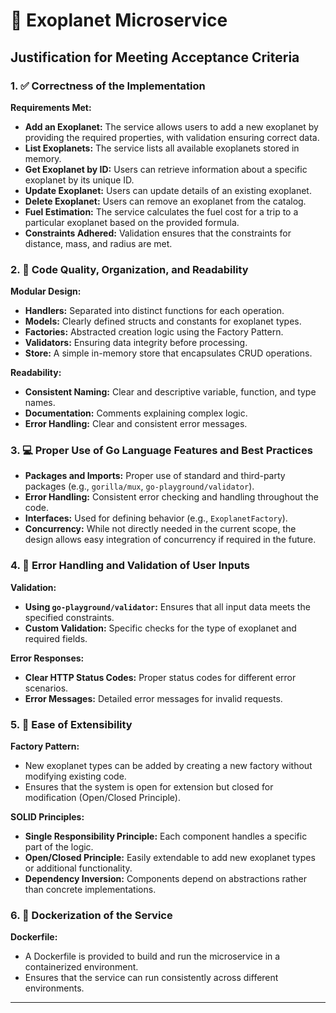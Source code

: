 
# 🌌 Exoplanet Microservice

## Justification for Meeting Acceptance Criteria

### 1. ✅ Correctness of the Implementation

**Requirements Met:**
- **Add an Exoplanet:** The service allows users to add a new exoplanet by providing the required properties, with validation ensuring correct data.
- **List Exoplanets:** The service lists all available exoplanets stored in memory.
- **Get Exoplanet by ID:** Users can retrieve information about a specific exoplanet by its unique ID.
- **Update Exoplanet:** Users can update details of an existing exoplanet.
- **Delete Exoplanet:** Users can remove an exoplanet from the catalog.
- **Fuel Estimation:** The service calculates the fuel cost for a trip to a particular exoplanet based on the provided formula.
- **Constraints Adhered:** Validation ensures that the constraints for distance, mass, and radius are met.

### 2. 🧩 Code Quality, Organization, and Readability

**Modular Design:**
- **Handlers:** Separated into distinct functions for each operation.
- **Models:** Clearly defined structs and constants for exoplanet types.
- **Factories:** Abstracted creation logic using the Factory Pattern.
- **Validators:** Ensuring data integrity before processing.
- **Store:** A simple in-memory store that encapsulates CRUD operations.

**Readability:**
- **Consistent Naming:** Clear and descriptive variable, function, and type names.
- **Documentation:** Comments explaining complex logic.
- **Error Handling:** Clear and consistent error messages.

### 3. 💻 Proper Use of Go Language Features and Best Practices

- **Packages and Imports:** Proper use of standard and third-party packages (e.g., `gorilla/mux`, `go-playground/validator`).
- **Error Handling:** Consistent error checking and handling throughout the code.
- **Interfaces:** Used for defining behavior (e.g., `ExoplanetFactory`).
- **Concurrency:** While not directly needed in the current scope, the design allows easy integration of concurrency if required in the future.

### 4. 🚨 Error Handling and Validation of User Inputs

**Validation:**
- **Using `go-playground/validator`:** Ensures that all input data meets the specified constraints.
- **Custom Validation:** Specific checks for the type of exoplanet and required fields.

**Error Responses:**
- **Clear HTTP Status Codes:** Proper status codes for different error scenarios.
- **Error Messages:** Detailed error messages for invalid requests.

### 5. 🔧 Ease of Extensibility

**Factory Pattern:**
- New exoplanet types can be added by creating a new factory without modifying existing code.
- Ensures that the system is open for extension but closed for modification (Open/Closed Principle).

**SOLID Principles:**
- **Single Responsibility Principle:** Each component handles a specific part of the logic.
- **Open/Closed Principle:** Easily extendable to add new exoplanet types or additional functionality.
- **Dependency Inversion:** Components depend on abstractions rather than concrete implementations.

### 6. 🐳 Dockerization of the Service

**Dockerfile:**
- A Dockerfile is provided to build and run the microservice in a containerized environment.
- Ensures that the service can run consistently across different environments.

---

